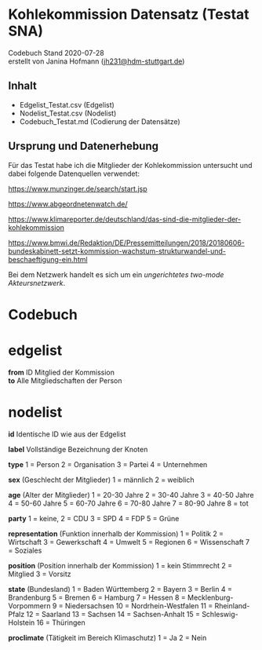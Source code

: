 # Kohlekommission Datensatz (Testat SNA)  #
Codebuch Stand 2020-07-28   
erstellt von Janina Hofmann (jh231@hdm-stuttgart.de)

## Inhalt
- Edgelist_Testat.csv (Edgelist)
- Nodelist_Testat.csv (Nodelist)
- Codebuch_Testat.md (Codierung der Datensätze)

## Ursprung und Datenerhebung

Für das Testat habe ich die Mitglieder der Kohlekommission untersucht und dabei folgende Datenquellen verwendet:

https://www.munzinger.de/search/start.jsp

https://www.abgeordnetenwatch.de/

https://www.klimareporter.de/deutschland/das-sind-die-mitglieder-der-kohlekommission

https://www.bmwi.de/Redaktion/DE/Pressemitteilungen/2018/20180606-bundeskabinett-setzt-kommission-wachstum-strukturwandel-und-beschaeftigung-ein.html

Bei dem Netzwerk handelt es sich um ein *ungerichtetes two-mode Akteursnetzwerk*.

# Codebuch																	
																	
# edgelist		

**from**	ID Mitglied der Kommission																
**to**	Alle Mitgliedschaften der Person																
																	
# nodelist	

**id**	Identische ID wie aus der Edgelist


**label**	Vollständige Bezeichnung der Knoten																

**type**	1 = Person 2 = Organisation 3 = Partei 4 = Unternehmen															

**sex**	(Geschlecht der Mitglieder) 1 = männlich 2 = weiblich	


**age**	(Alter der Mitglieder) 1 = 20-30 Jahre 2 = 30-40 Jahre 3 = 40-50 Jahre 4 = 50-60 Jahre 5 = 60-70 Jahre 6 = 70-80 Jahre 7 = 80-90 Jahre 8 = tot		


**party**	1 = keine, 2 = CDU 3 = SPD 4 = FDP 5 = Grüne																

**representation**	(Funktion innerhalb der Kommission)  1 = Politik 2 = Wirtschaft 3 = Gewerkschaft 4 = Umwelt 5 = Regionen 6 = Wissenschaft 7 = Soziales	


**position**	(Position innerhalb der Kommission) 1 = kein Stimmrecht 2 = Mitglied 3 = Vorsitz


**state**	(Bundesland) 1 = Baden Württemberg 2 = Bayern 3 = Berlin 4 = Brandenburg 5 = Bremen 6 = Hamburg 7 = Hessen 8 = Mecklenburg-Vorpommern 9 = Niedersachsen 10 = Nordrhein-Westfalen 11 = Rheinland-Pfalz 12 = Saarland 13 = Sachsen 14 = Sachsen-Anhalt 15 = Schleswig-Holstein 16 = Thüringen																

**proclimate**	(Tätigkeit im Bereich Klimaschutz) 1 = Ja 2 = Nein																

